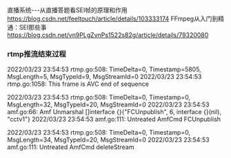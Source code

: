 直播系统---从直播答题看SEI帧的原理和作用
https://blog.csdn.net/feeltouch/article/details/103333174
FFmpeg从入门到精通：SEI那些事
https://blog.csdn.net/vn9PLgZvnPs1522s82g/article/details/79320080

### rtmp推流结束过程
2022/03/23 23:54:53 rtmp.go:508: TimeDelta=0, Timestamp=5805, MsgLength=5, MsgTypeId=9, MsgStreamId=0
2022/03/23 23:54:53 rtmp.go:1058: This frame is AVC end of sequence

2022/03/23 23:54:53 rtmp.go:508: TimeDelta=0, Timestamp=0, MsgLength=32, MsgTypeId=20, MsgStreamId=0
2022/03/23 23:54:53 amf.go:66: Amf Unmarshal []interface {}{"FCUnpublish", 6, interface {}(nil), "cctv1"}
2022/03/23 23:54:53 amf.go:111: Untreated AmfCmd FCUnpublish

2022/03/23 23:54:53 rtmp.go:508: TimeDelta=0, Timestamp=0, MsgLength=34, MsgTypeId=20, MsgStreamId=0
2022/03/23 23:54:53 amf.go:111: Untreated AmfCmd deleteStream
